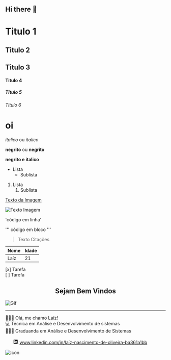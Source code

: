 ## Hi there 👋

# Titulo 1 
## Titulo 2
## Titulo 3
#### Titulo 4
##### Titulo 5
###### Titulo 6

<h1> oi </h1>

*italico* ou _italico_

**negrito** ou __negrito__

__negrito e italico__

- Lista 
  - Sublista

1. Lista 
   1. Sublista

[Texto da Imagem](https://www.valuehost.com.br/blog/wp-content/uploads/2016/10/linguagens-de-programacao.jpeg.webp)

![Texto Imagem](https://www.valuehost.com.br/blog/wp-content/uploads/2016/10/linguagens-de-programacao.jpeg.webp)

'código em linha'

''' código 
   em 
   bloco '''

   >Texto Citações

   | Nome | Idade | 
   |------| ----- |
   | Laíz |  21   |

[x] Tarefa <br>
[ ] Tarefa

<center><h2>Sejam Bem Vindos</h2></center>

![Gif](https://media.licdn.com/dms/image/v2/D4D12AQHGG4J6b6OmyQ/article-cover_image-shrink_720_1280/article-cover_image-shrink_720_1280/0/1709674937953?e=2147483647&v=beta&t=tgAv-o8rHSfUFWzGQT2nCOfZkc2Hdluh-9xTR3Opu-w)

------------------------------------------------------------

👩🏼‍💻 Olá, me chamo Laíz! <br>
💻 Técnica em Análise e Desenvolvimento de sistemas  <br>
👩🏼‍🎓 Graduanda em Análise e Desenvolvimento de Sistemas <br> <br>
ㅤㅤ<img src="linkedin.png" alt="icon" class="icon" style="height: 15px; width: 15px;"> www.linkedin.com/in/laíz-nascimento-de-oliveira-ba361a1bb


<img src="https://cdn.jsdelivr.net/gh/devicons/devicon@latest/devicon.min.css" alt="icon" class="icon">



<!--
**Laiz03/Laiz03** is a ✨ _special_ ✨ repository because its `README.md` (this file) appears on your GitHub profile.

Here are some ideas to get you started:

- 🔭 I’m currently working on ...
- 🌱 I’m currently learning ...
- 👯 I’m looking to collaborate on ...
- 🤔 I’m looking for help with ...
- 💬 Ask me about ...
- 📫 How to reach me: ...
- 😄 Pronouns: ...
- ⚡ Fun fact: ...
-->

